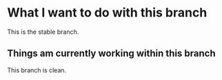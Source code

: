 # What I want to do with this branch
This is the stable branch.

## Things am currently working within this branch
This branch is clean.
